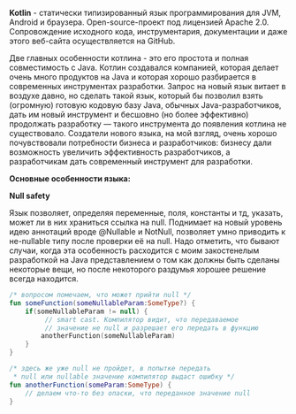 **Kotlin** - статически типизированный язык программирования для JVM, Android и браузера. Open-source-проект под лицензией Apache 2.0. Сопровождение исходного кода, инструментария, документации и даже этого веб-сайта осуществляется на GitHub.

Две главных особенности котлина - это его простота и полная совместимость с Java. Котлин создавался компанией, которая делает очень много продуктов на Java и которая хорошо разбирается в современных инструментах разработки. Запрос на новый язык витает в воздухе давно, но сделать такой язык, который бы позволил взять (огромную) готовую кодовую базу Java, обычных Java-разработчиков, дать им новый инструмент и бесшовно (но более эффективно) продолжать разработку — такого инструмента до появления котлина не существовало. Создатели нового языка, на мой взгляд, очень хорошо почувствовали потребности бизнеса и разработчиков: бизнесу дали возможность увеличить эффективность разработчиков, а разработчикам дать современный инструмент для разработки.

**Основные особенности языка:**

**Null safety**

Язык позволяет, определяя переменные, поля, константы и тд, указать, может ли в них храниться ссылка на null. Поднимает на новый уровень идею аннотаций вроде @Nullable и NotNull, позволяет умно приводить к не-nullable типу после проверки её на null. Надо отметить, что бывают случаи, когда эта особенность расходится с моим закостенелым разработкой на Java представлением о том как должны быть сделаны некоторые вещи, но после некоторого раздумья хорошее решение всегда находится.

```kotlin
/* вопросом помечаем, что может прийти null */
fun someFunction(someNullableParam:SomeType?) {
    if(someNullableParam != null) {
         // smart cast. Компилятор видит, что передаваемое 
         // значение не null и разрешает его передать в функцию
        anotherFunction(someNullableParam)
    }
}

/* здесь же уже null не пройдет, в попытке передать 
 * null или nullable значение компилятор выдаст ошибку */
fun anotherFunction(someParam:SomeType) {
    // делаем что-то без опаски, что переданное значение null
}
```

